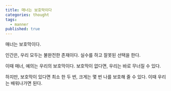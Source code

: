 ```yaml
---
title: 매너는 보호막이다
categories: thought
tags:
  - manner
published: true
---
```

매너는 보호막이다.

인간은, 우리 모두는 불완전한 존재이다.
실수를 하고 잘못된 선택을 한다.

이때 매너, 예의는 우리의 보호막이다.
보호막이 없다면, 우리는 바로 무너질 수 있다.

하지만, 보호막이 있다면 최소 한 두 번,
크게는 몇 번 나를 보호해 줄 수 있다.
이때 우리는 배워나가면 된다.



